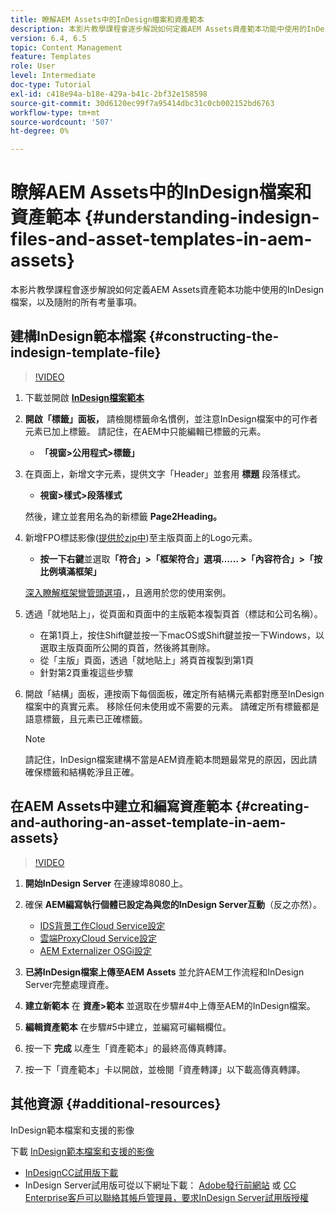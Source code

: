 ```yaml
---
title: 瞭解AEM Assets中的InDesign檔案和資產範本
description: 本影片教學課程會逐步解說如何定義AEM Assets資產範本功能中使用的InDesign檔案，以及隨附的所有考量事項。
version: 6.4, 6.5
topic: Content Management
feature: Templates
role: User
level: Intermediate
doc-type: Tutorial
exl-id: c418e94a-b18e-429a-b41c-2bf32e158598
source-git-commit: 30d6120ec99f7a95414dbc31c0cb002152bd6763
workflow-type: tm+mt
source-wordcount: '507'
ht-degree: 0%

---
```


# 瞭解AEM Assets中的InDesign檔案和資產範本 {#understanding-indesign-files-and-asset-templates-in-aem-assets}

本影片教學課程會逐步解說如何定義AEM Assets資產範本功能中使用的InDesign檔案，以及隨附的所有考量事項。

## 建構InDesign範本檔案 {#constructing-the-indesign-template-file}

>[!VIDEO](https://video.tv.adobe.com/v/19293?quality=12&learn=on)

1. 下載並開啟 [**InDesign檔案範本**](assets/asset-templates-tutorial-video--supporting-files.zip)
2. **開啟「標籤」面板，** 請檢閱標籤命名慣例，並注意InDesign檔案中的可作者元素已加上標籤。 請記住，在AEM中只能編輯已標籤的元素。

   * **「視窗>公用程式>標籤」**

3. 在頁面上，新增文字元素，提供文字「Header」並套用 **標題** 段落樣式。

   * **視窗>樣式>段落樣式**

   然後，建立並套用名為的新標籤 **Page2Heading。**

4. 新增FPO標誌影像([提供於zip中](assets/asset-templates-tutorial-video--supporting-files.zip))至主版頁面上的Logo元素。

   * **按一下右鍵**&#x200B;並選取&#x200B;**「符合」>「框架符合」選項…… >「內容符合」>「按比例填滿框架」**

   [深入瞭解框架彎管頭選項](https://helpx.adobe.com/indesign/using/frames-objects.html#fitting_objects_to_frames)，，且適用於您的使用案例。

5. 透過「就地貼上」，從頁面和頁面中的主版範本複製頁首（標誌和公司名稱）。

   * 在第1頁上，按住Shift鍵並按一下macOS或Shift鍵並按一下Windows，以選取主版頁面所公開的頁首，然後將其刪除。
   * 從「主版」頁面，透過「就地貼上」將頁首複製到第1頁
   * 針對第2頁重複這些步驟

6. 開啟「結構」面板，連按兩下每個面板，確定所有結構元素都對應至InDesign檔案中的真實元素。 移除任何未使用或不需要的元素。 請確定所有標籤都是語意標籤，且元素已正確標籤。

   >[!NOTE]
   >
   >請記住，InDesign檔案建構不當是AEM資產範本問題最常見的原因，因此請確保標籤和結構乾淨且正確。

## 在AEM Assets中建立和編寫資產範本 {#creating-and-authoring-an-asset-template-in-aem-assets}

>[!VIDEO](https://video.tv.adobe.com/v/19294?quality=12&learn=on)

1. **開始InDesign Server** 在連線埠8080上。
2. 確保 **AEM編寫執行個體已設定為與您的InDesign Server互動**（反之亦然）。

   * [IDS背景工作Cloud Service設定](http://localhost:4502/etc/cloudservices/proxy/ids.html)
   * [雲端ProxyCloud Service設定](http://localhost:4502/etc/cloudservices/proxy.html)
   * [AEM Externalizer OSGi設定](http://localhost:4502/system/console/configMgr)

3. **已將InDesign檔案上傳至AEM Assets** 並允許AEM工作流程和InDesign Server完整處理資產。
4. **建立新範本** 在 **資產>範本** 並選取在步驟#4中上傳至AEM的InDesign檔案。
5. **編輯資產範本** 在步驟#5中建立，並編寫可編輯欄位。
6. 按一下 **完成** 以產生「資產範本」的最終高傳真轉譯。
7. 按一下「資產範本」卡以開啟，並檢閱「資產轉譯」以下載高傳真轉譯。

## 其他資源 {#additional-resources}

InDesign範本檔案和支援的影像

下載 [InDesign範本檔案和支援的影像](assets/asset-templates-tutorial-video--supporting-files-1.zip)

* [InDesignCC試用版下載](https://creative.adobe.com/products/download/indesign)
* InDesign Server試用版可從以下網址下載： [Adobe發行前網站](https://www.adobeprerelease.com/) 或 [CC Enterprise客戶可以聯絡其帳戶管理員，要求InDesign Server試用版授權](https://www.adobe.com/products/indesignserver/faq.html)

